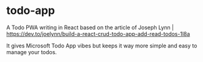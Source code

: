 # todo-app
A Todo PWA writing in React based on the article of Joseph Lynn | https://dev.to/joelynn/build-a-react-crud-todo-app-add-read-todos-1l8a

It gives Microsoft Todo App vibes but keeps it way more simple and easy to manage your todos.
